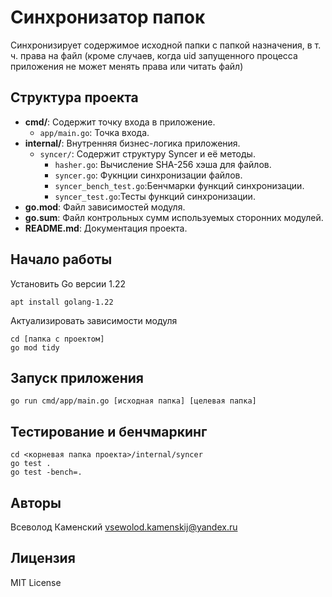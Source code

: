 # Синхронизатор папок 
Синхронизирует содержимое исходной папки с папкой назначения, в т. ч. права на файл 
(кроме случаев, когда uid запущенного процесса приложения не может менять права или читать файл)


## Структура проекта

- **cmd/**: Содержит точку входа в приложение.
    - `app/main.go`: Точка входа.
- **internal/**: Внутренняя бизнес-логика приложения.
    - `syncer/`: Содержит структуру Syncer и её методы.
        - `hasher.go`: Вычисление SHA-256 хэша для файлов.
        - `syncer.go`: Фукнции синхронизации файлов.
        - `syncer_bench_test.go`:Бенчмарки функций синхронизации.
        - `syncer_test.go`:Тесты функций синхронизации.
- **go.mod**: Файл зависимостей модуля.
- **go.sum**: Файл контрольных сумм используемых сторонних модулей.
- **README.md**: Документация проекта.

## Начало работы

Установить Go версии 1.22
```
apt install golang-1.22
```

Актуализировать зависимости модуля
```
cd [папка с проектом]
go mod tidy
```

## Запуск приложения
```
go run cmd/app/main.go [исходная папка] [целевая папка]
```

## Тестирование и бенчмаркинг
```
cd <корневая папка проекта>/internal/syncer
go test .
go test -bench=.
```

## Авторы
Всеволод Каменский 
vsewolod.kamenskij@yandex.ru

## Лицензия
MIT License
